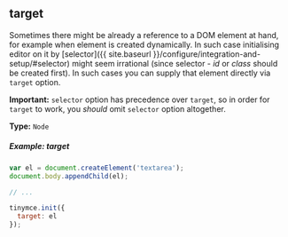 ## target

Sometimes there might be already a reference to a DOM element at hand, for example when element is created dynamically. In such case initialising editor on it by [selector]({{ site.baseurl }}/configure/integration-and-setup/#selector) might seem irrational (since selector - *id* or *class* should be created first). In such cases you can supply that element directly via `target` option.

**Important:** `selector` option has precedence over `target`, so in order for `target` to work, you *should* omit `selector` option altogether.

**Type:** `Node`

##### Example: target

```js
var el = document.createElement('textarea');
document.body.appendChild(el);

// ...

tinymce.init({
  target: el
});
```

